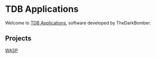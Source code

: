 # TDB Applications

Welcome to [TDB Applications](https://github.com/TDBapps), software developed by TheDarkBomber.

## Projects
[WASP](https://TDBapps.github.io/WASP)
